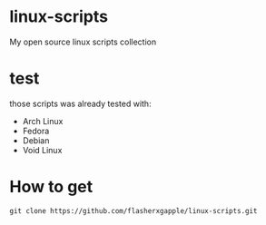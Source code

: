 # linux-scripts
My open source linux scripts collection
# test
those scripts was already tested with:
- Arch Linux
- Fedora
- Debian
- Void Linux

# How to get
```
git clone https://github.com/flasherxgapple/linux-scripts.git
```
